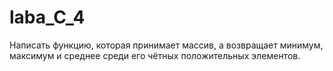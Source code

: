 # laba_C_4
Написать функцию, которая принимает массив, а возвращает минимум, максимум и среднее среди его чётных положительных элементов.
